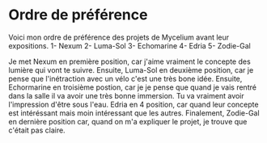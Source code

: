 # Ordre de préférence
Voici mon ordre de préférence des projets de Mycelium avant leur expositions.
1- Nexum
2- Luma-Sol
3- Echomarine
4- Edria
5- Zodie-Gal

Je met Nexum en première position, car j'aime vraiment le concepte des lumière qui vont te suivre. Ensuite, Luma-Sol en deuxième position, car je pense que l'inétraction avec un vélo c'est une très bone idée. Ensuite, Echormarine en troisième postion, car je je pense que quand je vais rentré dans la salle il va avoir une très bonne immersion. Tu va vraiment avoir l'impression d'être sous l'eau. Edria en 4 position, car quand leur concepte est intéréssant mais moin intéressant que les autres. Finalement, Zodie-Gal en dernière position car, quand on m'a expliquer le projet, je trouve que c'était pas claire.
